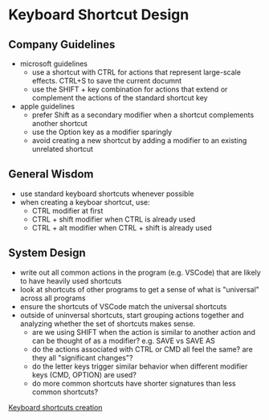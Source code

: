 # Keyboard Shortcut Design

## Company Guidelines

- microsoft guidelines
  - use a shortcut with CTRL for actions that represent large-scale effects. CTRL+S to save the current documnt
  - use the SHIFT + key combination for actions that extend or complement the actions of the standard shortcut key
- apple guidelines
  - prefer Shift as a secondary modifier when a shortcut complements another shortcut
  - use the Option key as a modifier sparingly
  - avoid creating a new shortcut by adding a modifier to an existing unrelated shortcut

## General Wisdom

- use standard keyboard shortcuts whenever possible
- when creating a keyboar shortcut, use:
  - CTRL modifier at first
  - CTRL + shift modifier when CTRL is already used
  - CTRL + alt modifier when CTRL + shift is already used

## System Design

- write out all common actions in the program (e.g. VSCode) that are likely to have heavily used shortcuts
- look at shortcuts of other programs to get a sense of what is "universal" across all programs
- ensure the shortcuts of VSCode match the universal shortcuts
- outside of uninversal shortcuts, start grouping actions together and analyzing whether the set of shortcuts makes sense.
  - are we using SHIFT when the action is similar to another action and can be thought of as a modifier? e.g. SAVE vs SAVE AS
  - do the actions associated with CTRL or CMD all feel the same? are they all "significant changes"?
  - do the letter keys trigger similar behavior when different modifier keys (CMD, OPTION) are used?
  - do more common shortcuts have shorter signatures than less common shortcuts?

[Keyboard shortcuts creation](https://blog.prototypr.io/keyboard-shortcuts-creation-d5ae2663fdea)
